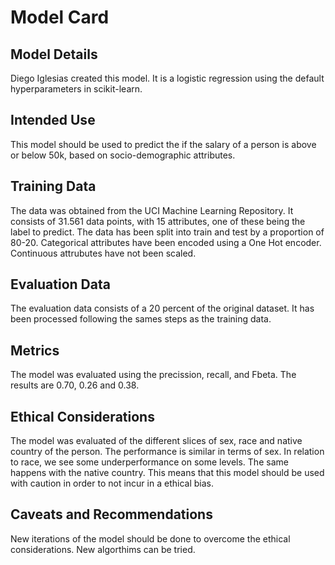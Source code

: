 # Model Card


## Model Details

Diego Iglesias created this model. It is a logistic regression using the default hyperparameters in scikit-learn.

## Intended Use

This model should be used to predict the if the salary of a person is above or below 50k, based on socio-demographic attributes.

## Training Data

The data was obtained from the UCI Machine Learning Repository. It consists of 31.561 data points, with 15 attributes, one of these being the label to predict. The data has been split into train and test by a proportion of 80-20. Categorical attributes have been encoded using a One Hot encoder. Continuous attrubutes have not been scaled.

## Evaluation Data

The evaluation data consists of a 20 percent of the original dataset. It has been processed following the sames steps as the training data.

## Metrics

The model was evaluated using the precission, recall, and Fbeta. The results are 0.70, 0.26 and 0.38.

## Ethical Considerations

The model was evaluated of the different slices of sex, race and native country of the person. The performance is similar in terms of sex. In relation to race, we see some underperformance on some levels. The same happens with the native country. This means that this model should be used with caution in order to not incur in a ethical bias.

## Caveats and Recommendations

New iterations of the model should be done to overcome the ethical considerations. New algorthims can be tried.

